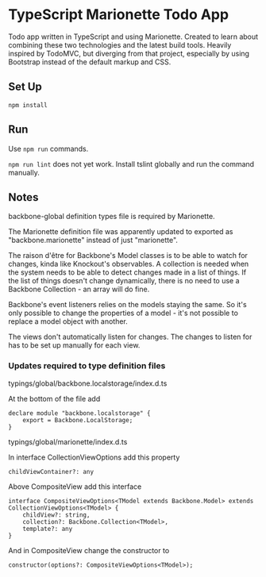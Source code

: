 # TypeScript Marionette Todo App

Todo app written in TypeScript and using Marionette. Created to learn about combining these two technologies and the latest build tools. Heavily inspired by TodoMVC, but diverging from that project, especially by using Bootstrap instead of the default markup and CSS.

## Set Up

    npm install

## Run

Use `npm run` commands.

`npm run lint` does not yet work. Install tslint globally and run the command manually.

## Notes

backbone-global definition types file is required by Marionette.

The Marionette definition file was apparently updated to exported as "backbone.marionette" instead of just "marionette".

The raison d'être for Backbone's Model classes is to be able to watch for changes, kinda like Knockout's observables. A collection is needed when the system needs to be able to detect changes made in a list of things. If the list of things doesn't change dynamically, there is no need to use a Backbone Collection - an array will do fine.

Backbone's event listeners relies on the models staying the same. So it's only possible to change the properties of a model - it's not possible to replace a model object with another.

The views don't automatically listen for changes. The changes to listen for has to be set up manually for each view.

### Updates required to type definition files

typings/global/backbone.localstorage/index.d.ts

At the bottom of the file add

    declare module "backbone.localstorage" {
        export = Backbone.LocalStorage;
    }

typings/global/marionette/index.d.ts

In interface CollectionViewOptions add this property

    childViewContainer?: any

Above CompositeView add this interface

    interface CompositeViewOptions<TModel extends Backbone.Model> extends CollectionViewOptions<TModel> {
        childView?: string,
        collection?: Backbone.Collection<TModel>,
        template?: any
    }

And in CompositeView change the constructor to

    constructor(options?: CompositeViewOptions<TModel>);

